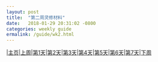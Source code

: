 ```yaml
---
layout: post
title:  "第二周灵修材料"
date:   2018-01-29 20:31:02 -0800
categories: weekly guide
ermalink: /guide/wk2.html
---
```



|[主页](/)|[上周](wk1.html)|[第1天](#day1)|[第2天](#day2)|[第3天](#day3)|[第4天](#day4)|[第5天](#day5)|[第6天](#day6)|[第7天](#day7)|[下周](wk3.html)
